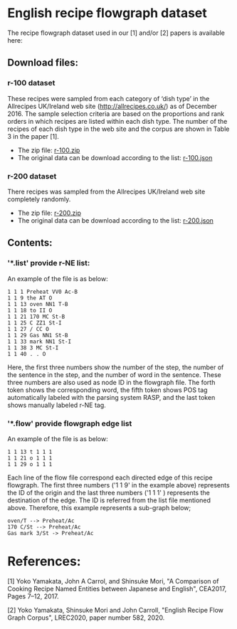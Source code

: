 # English recipe flowgraph dataset
The recipe flowgraph dataset used in our [1] and/or [2] papers is available here:

## Download files:
### r-100 dataset
These recipes were sampled from each category of ‘dish type’ in the Allrecipes UK/Ireland web site (http://allrecipes.co.uk/) as of December 2016. The sample selection criteria are based on the proportions and rank orders in which recipes are listed within each dish type. The number of the recipes of each dish type in the web site and the corpus are shown in Table 3 in the paper [1].
- The zip file: [r-100.zip](r-100.zip)
- The original data can be download according to the list: [r-100.json](r-100.json)
### r-200 dataset
There recipes was sampled from the Allrecipes UK/Ireland web site completely randomly.
- The zip file: [r-200.zip](r-200.zip)
- The original data can be download according to the list: [r-200.json](r-200.json)
## Contents:
### '*.list' provide r-NE list:
An example of the file is as below:

```
1 1 1 Preheat VV0 Ac-B
1 1 9 the AT O
1 1 13 oven NN1 T-B
1 1 18 to II O
1 1 21 170 MC St-B
1 1 25 C ZZ1 St-I
1 1 27 / CC O
1 1 29 Gas NN1 St-B
1 1 33 mark NN1 St-I
1 1 38 3 MC St-I
1 1 40 . . O
```
Here, the first three numbers show the number of the step, the number of the sentence in the step, and the number of word in the sentence. These three numbers are also used as node ID in the flowgraph file. The forth token shows the corresponding word, the fifth token shows POS tag automatically labeled with the parsing system RASP, and the last token shows manually labeled r-NE tag.

### '*.flow' provide flowgraph edge list
An example of the file is as below:
```
1 1 13 t 1 1 1
1 1 21 o 1 1 1
1 1 29 o 1 1 1
```
Each line of the flow file correspond each directed edge of this recipe flowgraph. The first three numbers ('1 1 9' in the example above) represents the ID of the origin and the last three numbers ('1 1 1' ) represents the destination of the edge. The ID is referred from the list file mentioned above. Therefore, this example represents a sub-graph below;
```
oven/T --> Preheat/Ac
170 C/St --> Preheat/Ac
Gas mark 3/St -> Preheat/Ac
```
# References:
[1] Yoko Yamakata, John A Carrol, and Shinsuke  Mori, "A Comparison of Cooking Recipe Named Entities between Japanese and English", CEA2017, Pages 7–12, 2017. 

[2] Yoko Yamakata, Shinsuke Mori and John Carroll, "English Recipe Flow Graph Corpus", LREC2020, paper number 582, 2020.
